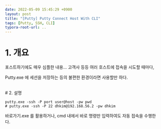 ```yaml
---
date: 2022-05-09 15:45:29 +0900
layout: post
title: "[Putty] Putty Connect Host With CLI"
tags: [Putty, SSH, CLI]
typora-root-url: ..
---
```


# 1. 개요

포스트하기에도 매우 심플한 내용... 고객사 등등 여러 호스트에 접속을 시도할 때마다,

Putty.exe 에 세션을 저장하는 등의 불편한 환경이라면 사용할만 하다.

<br>
# 2. 설명

```shell
putty.exe -ssh -P port user@host -pw pwd
# putty.exe -ssh -P 22 dhkim@192.168.56.2 -pw dhkim
```

바로가기.exe 를 활용하거나, cmd 내에서 바로 명령만 입력하여도 자동 접속을 수행한다.

